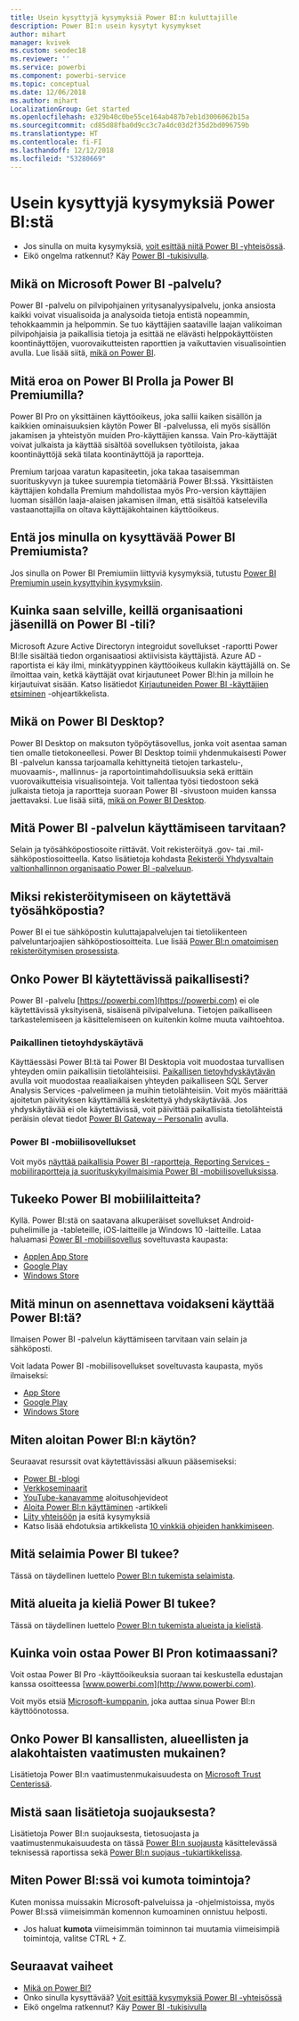 ```yaml
---
title: Usein kysyttyjä kysymyksiä Power BI:n kuluttajille
description: Power BI:n usein kysytyt kysymykset
author: mihart
manager: kvivek
ms.custom: seodec18
ms.reviewer: ''
ms.service: powerbi
ms.component: powerbi-service
ms.topic: conceptual
ms.date: 12/06/2018
ms.author: mihart
LocalizationGroup: Get started
ms.openlocfilehash: e329b40c0be55ce164ab487b7eb1d3006062b15a
ms.sourcegitcommit: cd85d88fba0d9cc3c7a4dc03d2f35d2bd096759b
ms.translationtype: HT
ms.contentlocale: fi-FI
ms.lasthandoff: 12/12/2018
ms.locfileid: "53280669"
---
```

# <a name="frequently-asked-questions-about-power-bi"></a>Usein kysyttyjä kysymyksiä Power BI:stä
* Jos sinulla on muita kysymyksiä, [voit esittää niitä Power BI -yhteisössä](http://community.powerbi.com/).
* Eikö ongelma ratkennut? Käy [Power BI -tukisivulla](https://powerbi.microsoft.com/support/).

## <a name="what-is-microsoft-power-bi-service"></a>Mikä on Microsoft Power BI -palvelu?
Power BI -palvelu on pilvipohjainen yritysanalyysipalvelu, jonka ansiosta kaikki voivat visualisoida ja analysoida tietoja entistä nopeammin, tehokkaammin ja helpommin. Se tuo käyttäjien saataville laajan valikoiman pilvipohjaisia ja paikallisia tietoja ja esittää ne elävästi helppokäyttöisten koontinäyttöjen, vuorovaikutteisten raporttien ja vaikuttavien visualisointien avulla. Lue lisää siitä, [mikä on Power BI](../power-bi-overview.md).

## <a name="whats-the-difference-between-power-bi-pro-and-power-bi-premium"></a>Mitä eroa on Power BI Prolla ja Power BI Premiumilla?
Power BI Pro on yksittäinen käyttöoikeus, joka sallii kaiken sisällön ja kaikkien ominaisuuksien käytön Power BI -palvelussa, eli myös sisällön jakamisen ja yhteistyön muiden Pro-käyttäjien kanssa. Vain Pro-käyttäjät voivat julkaista ja käyttää sisältöä sovelluksen työtiloista, jakaa koontinäyttöjä sekä tilata koontinäyttöjä ja raportteja. 

Premium tarjoaa varatun kapasiteetin, joka takaa tasaisemman suorituskyvyn ja tukee suurempia tietomääriä Power BI:ssä. Yksittäisten käyttäjien kohdalla Premium mahdollistaa myös Pro-version käyttäjien luoman sisällön laaja-alaisen jakamisen ilman, että sisältöä katselevilla vastaanottajilla on oltava käyttäjäkohtainen käyttöoikeus.

## <a name="what-if-i-have-questions-about-power-bi-premium"></a>Entä jos minulla on kysyttävää Power BI Premiumista?
Jos sinulla on Power BI Premiumiin liittyviä kysymyksiä, tutustu [Power BI Premiumin usein kysyttyihin kysymyksiin](../service-premium-faq.md).

## <a name="how-do-i-find-out-who-in-my-organization-has-a-power-bi-account"></a>Kuinka saan selville, keillä organisaationi jäsenillä on Power BI -tili?
Microsoft Azure Active Directoryn integroidut sovellukset -raportti Power BI:lle sisältää tiedon organisaatiosi aktiivisista käyttäjistä. Azure AD -raportista ei käy ilmi, minkätyyppinen käyttöoikeus kullakin käyttäjällä on. Se ilmoittaa vain, ketkä käyttäjät ovat kirjautuneet Power BI:hin ja milloin he kirjautuivat sisään. Katso lisätiedot [Kirjautuneiden Power BI -käyttäjien etsiminen](../service-admin-access-usage.md) -ohjeartikkelista.

## <a name="what-is-power-bi-desktop"></a>Mikä on Power BI Desktop?
Power BI Desktop on maksuton työpöytäsovellus, jonka voit asentaa saman tien omalle tietokoneellesi. Power BI Desktop toimii yhdenmukaisesti Power BI -palvelun kanssa tarjoamalla kehittyneitä tietojen tarkastelu-, muovaamis-, mallinnus- ja raportointimahdollisuuksia sekä erittäin vuorovaikutteisia visualisointeja. Voit tallentaa työsi tiedostoon sekä julkaista tietoja ja raportteja suoraan Power BI -sivustoon muiden kanssa jaettavaksi. Lue lisää siitä, [mikä on Power BI Desktop](../desktop-what-is-desktop.md).

## <a name="what-do-i-need-to-use-power-bi-service"></a>Mitä Power BI -palvelun käyttämiseen tarvitaan?
Selain ja työsähköpostiosoite riittävät. Voit rekisteröityä .gov- tai .mil-sähköpostiosoitteella. Katso lisätietoja kohdasta [Rekisteröi Yhdysvaltain valtionhallinnon organisaatio Power BI -palveluun](../service-govus-signup.md). 

## <a name="why-do-i-have-to-sign-up-with-my-work-email"></a>Miksi rekisteröitymiseen on käytettävä työsähköpostia?
Power BI ei tue sähköpostin kuluttajapalvelujen tai tietoliikenteen palveluntarjoajien sähköpostiosoitteita. Lue lisää [Power BI:n omatoimisen rekisteröitymisen prosessista](../service-self-service-signup-for-power-bi.md).

## <a name="is-power-bi-available-on-premises"></a>Onko Power BI käytettävissä paikallisesti?
Power BI -palvelu [https://powerbi.com](https://powerbi.com) ei ole käytettävissä yksityisenä, sisäisenä pilvipalveluna. Tietojen paikalliseen tarkastelemiseen ja käsittelemiseen on kuitenkin kolme muuta vaihtoehtoa. 

### <a name="on-premises-data-gateway"></a>Paikallinen tietoyhdyskäytävä
Käyttäessäsi Power BI:tä tai Power BI Desktopia voit muodostaa turvallisen yhteyden omiin paikallisiin tietolähteisiisi. [Paikallisen tietoyhdyskäytävän](../service-gateway-onprem.md) avulla voit muodostaa reaaliaikaisen yhteyden paikalliseen SQL Server Analysis Services -palvelimeen ja muihin tietolähteisiin. Voit myös määrittää ajoitetun päivityksen käyttämällä keskitettyä yhdyskäytävää. Jos yhdyskäytävää ei ole käytettävissä, voit päivittää paikallisista tietolähteistä peräisin olevat tiedot [Power BI Gateway – Personalin](../service-gateway-personal-mode.md) avulla.

### <a name="power-bi-mobile-apps"></a>Power BI -mobiilisovellukset
Voit myös [näyttää paikallisia Power BI -raportteja, Reporting Services -mobiiliraportteja ja suorituskykyilmaisimia Power BI -mobiilisovelluksissa](mobile/mobile-app-ssrs-kpis-mobile-on-premises-reports.md).

## <a name="does-power-bi-support-mobile-devices"></a>Tukeeko Power BI mobiililaitteita?
Kyllä. Power BI:stä on saatavana alkuperäiset sovellukset Android-puhelimille ja -tableteille, iOS-laitteille ja Windows 10 -laitteille. Lataa haluamasi [Power BI -mobiilisovellus](https://powerbi.microsoft.com/mobile) soveltuvasta kaupasta:  

* [Applen App Store](http://go.microsoft.com/fwlink/?LinkId=526218)
* [Google Play](http://go.microsoft.com/fwlink/?LinkID=544867&clcid=0x409)
* [Windows Store](http://go.microsoft.com/fwlink/?LinkId=526478)



## <a name="what-do-i-need-to-install-in-order-to-use-power-bi"></a>Mitä minun on asennettava voidakseni käyttää Power BI:tä?
Ilmaisen Power BI -palvelun käyttämiseen tarvitaan vain selain ja sähköposti.

Voit ladata Power BI -mobiilisovellukset soveltuvasta kaupasta, myös ilmaiseksi:

* [App Store](http://go.microsoft.com/fwlink/?LinkId=526218)
* [Google Play](http://go.microsoft.com/fwlink/?LinkID=544867&clcid=0x409)
* [Windows Store](http://go.microsoft.com/fwlink/?LinkId=526478)

## <a name="where-do-i-get-started-with-power-bi"></a>Miten aloitan Power BI:n käytön?
Seuraavat resurssit ovat käytettävissäsi alkuun pääsemiseksi:

* [Power BI -blogi](http://blogs.msdn.com/b/powerbi/)
* [Verkkoseminaarit](../webinars.md)
* [YouTube-kanavamme](https://www.youtube.com/user/mspowerbi) aloitusohjevideot
* [Aloita Power BI:n käyttäminen](../service-get-started.md) -artikkeli
* [Liity yhteisöön](https://community.powerbi.com/) ja esitä kysymyksiä
* Katso lisää ehdotuksia artikkelista [10 vinkkiä ohjeiden hankkimiseen](../service-tips-for-finding-help.md).

## <a name="what-browsers-does-power-bi-support"></a>Mitä selaimia Power BI tukee?
Tässä on täydellinen luettelo [Power BI:n tukemista selaimista](../service-browser-support.md).

## <a name="what-regions-and-languages-does-power-bi-support"></a>Mitä alueita ja kieliä Power BI tukee?
Tässä on täydellinen luettelo [Power BI:n tukemista alueista ja kielistä](../supported-languages-countries-regions.md).

## <a name="how-can-i-buy-power-bi-pro-in-my-country"></a>Kuinka voin ostaa Power BI Pron kotimaassani?
Voit ostaa Power BI Pro -käyttöoikeuksia suoraan tai keskustella edustajan kanssa osoitteessa [www.powerbi.com](http://www.powerbi.com).

Voit myös etsiä [Microsoft-kumppanin](https://partner.microsoft.com/), joka auttaa sinua Power BI:n käyttöönotossa.

## <a name="does-power-bi-meet-national-regional-and-industry-specific-compliance-requirements"></a>Onko Power BI kansallisten, alueellisten ja alakohtaisten vaatimusten mukainen?
Lisätietoja Power BI:n vaatimustenmukaisuudesta on [Microsoft Trust Centerissä](http://go.microsoft.com/fwlink/?LinkId=785324).

## <a name="where-can-i-learn-more-about-security"></a>Mistä saan lisätietoja suojauksesta?
Lisätietoja Power BI:n suojauksesta, tietosuojasta ja vaatimustenmukaisuudesta on tässä [Power BI:n suojausta](http://go.microsoft.com/fwlink/?LinkId=829185) käsittelevässä teknisessä raportissa sekä [Power BI:n suojaus -tukiartikkelissa](../service-admin-power-bi-security.md).

## <a name="how-do-i-undo-in-power-bi"></a>Miten Power BI:ssä voi kumota toimintoja?
Kuten monissa muissakin Microsoft-palveluissa ja -ohjelmistoissa, myös Power BI:ssä viimeisimmän komennon kumoaminen onnistuu helposti. 

* Jos haluat **kumota** viimeisimmän toiminnon tai muutamia viimeisimpiä toimintoja, valitse CTRL + Z.

## <a name="next-steps"></a>Seuraavat vaiheet
* [Mikä on Power BI?](../power-bi-overview.md)
* Onko sinulla kysyttävää? [Voit esittää kysymyksiä Power BI -yhteisössä](http://community.powerbi.com/)
* Eikö ongelma ratkennut? Käy [Power BI -tukisivulla](https://powerbi.microsoft.com/support/)

